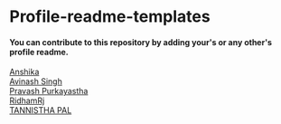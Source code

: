 # Profile-readme-templates

#### You can contribute to this repository by adding your's or any other's profile readme.

[Anshika](https://github.com/ANSHIKA1806/ANSHIKA1806) <br>
[Avinash Singh](https://github.com/avinash201199/avinash201199) <br>
[Pravash Purkayastha](https://github.com/darecoder-git/darecoder-git) <br>
[RidhamRj](https://github.com/RidhamRj/RidhamRj)<br>
[TANNISTHA PAL](https://github.com/paltannistha/paltannistha)<br>
